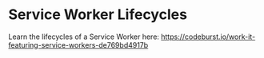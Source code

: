 # Service Worker Lifecycles
Learn the lifecycles of a Service Worker here: https://codeburst.io/work-it-featuring-service-workers-de769bd4917b
